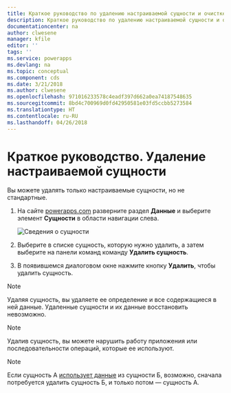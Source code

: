 ```yaml
---
title: Краткое руководство по удалению настраиваемой сущности и очистке данных | Документы Майкрософт
description: Краткое руководство по удалению настраиваемой сущности и очистке данных
documentationcenter: na
author: clwesene
manager: kfile
editor: ''
tags: ''
ms.service: powerapps
ms.devlang: na
ms.topic: conceptual
ms.component: cds
ms.date: 3/21/2018
ms.author: clwesene
ms.openlocfilehash: 971016233578c4eadf397d662a0ea74187548635
ms.sourcegitcommit: 8bd4c700969d0fd42950581e03fd5ccbb5273584
ms.translationtype: HT
ms.contentlocale: ru-RU
ms.lasthandoff: 04/26/2018
---
```

# <a name="quickstart-delete-a-custom-entity"></a>Краткое руководство. Удаление настраиваемой сущности
Вы можете удалять только настраиваемые сущности, но не стандартные.

1. На сайте [powerapps.com](https://web.powerapps.com) разверните раздел **Данные** и выберите элемент **Сущности** в области навигации слева.

    ![Сведения о сущности](./media/data-platform-cds-create-entity/entitylist.png "Список сущностей")

2. Выберите в списке сущность, которую нужно удалить, а затем выберите на панели команд команду **Удалить сущность**.
3. В появившемся диалоговом окне нажмите кнопку **Удалить**, чтобы удалить сущность.

>[!NOTE]
>Удаляя сущность, вы удаляете ее определение и все содержащиеся в ней данные. Удаленные сущности и их данные восстановить невозможно.

>[!NOTE]
>Удалив сущность, вы можете нарушить работу приложения или последовательности операций, которые ее используют.

>[!NOTE]
>Если сущность А [использует данные](data-platform-entity-lookup.md) из сущности Б, возможно, сначала потребуется удалить сущность Б, и только потом — сущность A.

